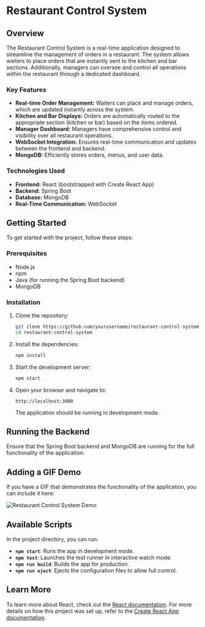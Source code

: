 
# Restaurant Control System

## Overview

The Restaurant Control System is a real-time application designed to streamline the management of orders in a restaurant. The system allows waiters to place orders that are instantly sent to the kitchen and bar sections. Additionally, managers can oversee and control all operations within the restaurant through a dedicated dashboard.

### Key Features

- **Real-time Order Management:** Waiters can place and manage orders, which are updated instantly across the system.
- **Kitchen and Bar Displays:** Orders are automatically routed to the appropriate section (kitchen or bar) based on the items ordered.
- **Manager Dashboard:** Managers have comprehensive control and visibility over all restaurant operations.
- **WebSocket Integration:** Ensures real-time communication and updates between the frontend and backend.
- **MongoDB:** Efficiently stores orders, menus, and user data.

### Technologies Used

- **Frontend:** React (bootstrapped with Create React App)
- **Backend:** Spring Boot
- **Database:** MongoDB
- **Real-Time Communication:** WebSocket

## Getting Started

To get started with the project, follow these steps:

### Prerequisites

- Node.js
- npm
- Java (for running the Spring Boot backend)
- MongoDB

### Installation

1. Clone the repository:

   ```bash
   git clone https://github.com/yourusername/restaurant-control-system.git
   cd restaurant-control-system
   ```

2. Install the dependencies:

   ```bash
   npm install
   ```

3. Start the development server:

   ```bash
   npm start
   ```

4. Open your browser and navigate to:

   ```
   http://localhost:3000
   ```

   The application should be running in development mode.

## Running the Backend

Ensure that the Spring Boot backend and MongoDB are running for the full functionality of the application.

## Adding a GIF Demo

If you have a GIF that demonstrates the functionality of the application, you can include it here:

![Restaurant Control System Demo](Projeto%20de%20Vídeo.gif)

## Available Scripts

In the project directory, you can run:

- **`npm start`**: Runs the app in development mode.
- **`npm test`**: Launches the test runner in interactive watch mode.
- **`npm run build`**: Builds the app for production.
- **`npm run eject`**: Ejects the configuration files to allow full control.

## Learn More

To learn more about React, check out the [React documentation](https://reactjs.org/). For more details on how this project was set up, refer to the [Create React App documentation](https://facebook.github.io/create-react-app/docs/getting-started).
